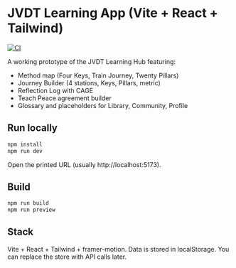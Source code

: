 # JVDT Learning App (Vite + React + Tailwind)

[![CI](https://github.com/your-username/jvdt-learning-app/actions/workflows/ci.yml/badge.svg)](https://github.com/your-username/jvdt-learning-app/actions/workflows/ci.yml)

A working prototype of the JVDT Learning Hub featuring:
- Method map (Four Keys, Train Journey, Twenty Pillars)
- Journey Builder (4 stations, Keys, Pillars, metric)
- Reflection Log with CAGE
- Teach Peace agreement builder
- Glossary and placeholders for Library, Community, Profile

## Run locally

```bash
npm install
npm run dev
```

Open the printed URL (usually http://localhost:5173).

## Build

```bash
npm run build
npm run preview
```

## Stack
Vite + React + Tailwind + framer-motion.
Data is stored in localStorage. You can replace the store with API calls later.
